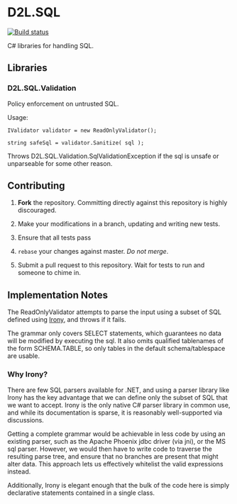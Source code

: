 # D2L.SQL

[![Build status](https://ci.appveyor.com/api/projects/status/7mshe7enqhr12037/branch/master?svg=true)](https://ci.appveyor.com/project/Brightspace/d2l-sql/branch/master)

C# libraries for handling SQL.

## Libraries

### D2L.SQL.Validation

Policy enforcement on untrusted SQL.

Usage:

`IValidator validator = new ReadOnlyValidator();`

`string safeSql = validator.Sanitize( sql );`

Throws D2L.SQL.Validation.SqlValidationException if the sql is unsafe or unparseable for some other reason.

## Contributing

1. **Fork** the repository. Committing directly against this repository is
   highly discouraged.

2. Make your modifications in a branch, updating and writing new tests.

3. Ensure that all tests pass

4. `rebase` your changes against master. *Do not merge*.

5. Submit a pull request to this repository. Wait for tests to run and someone
   to chime in.

## Implementation Notes

The ReadOnlyValidator attempts to parse the input using a subset of SQL defined using [Irony](https://irony.codeplex.com/), and throws if it fails.

The grammar only covers SELECT statements, which guarantees no data will be modified by executing the sql. It also omits qualified tablenames of the form SCHEMA.TABLE,
so only tables in the default schema/tablespace are usable.

### Why Irony?

There are few SQL parsers available for .NET, and using a parser library like Irony has the key advantage that we can define only the subset of SQL that we want to accept. Irony is the
only native C# parser library in common use, and while its documentation is sparse, it is reasonably well-supported via discussions.

Getting a complete grammar would be achievable in less code by using an existing parser, such as the Apache Phoenix jdbc driver (via jni), or the MS sql parser. However, we would then
have to write code to traverse the resulting parse tree, and ensure that no branches are present that might alter data. This approach lets us effectively whitelist the valid expressions
instead.

Additionally, Irony is elegant enough that the bulk of the code here is simply declarative statements contained in a single class.


